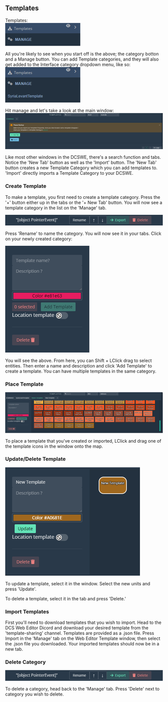 
## Templates

Templates:  
![Templates](./images/Templates.png)  
  
All you're likely to see when you start off is the above; the category botton and a Manage button. You can add Template categories, and they will also get added to the Interface category dropdown menu, like so:  
![Templates2](./images/Templates2.png)  
  
Hit manage and let's take a look at the main window:  
![TemplateWindow](./images/TemplatesWindow.png)  
  
Like most other windows in the DCSWE, there's a search function and tabs. Notice the 'New Tab' button as well as the 'Import' button. The 'New Tab' button creates a new Template Category which you can add templates to. 'Import' directly imports a Template Category to your DCSWE.

### Create Template

To make a template, you first need to create a template category. Press the '+' button either up in the tabs or the '+ New Tab' button. You will now see a template category in the list on the 'Manage' tab.

![New](./images/new.png)

Press 'Rename' to name the category. You will now see it in your tabs. Click on your newly created category:

![NewTemplate](./images/newtemplate.png)

You will see the above. From here, you can Shift + LClick drag to select entities. Then enter a name and description and click 'Add Template' to create a template. You can have multiple templates in the same category.

### Place Template

![PlaceTemplate](./images/place.png)

To place a template that you've created or imported, LClick and drag one of the template icons in the window onto the map.

### Update/Delete Template

![Update/Delete](./images/update.png)

To update a template, select it in the window. Select the new units and press 'Update'.

To delete a template, select it in the tab and press 'Delete.'

### Import Templates

First you'll need to download templates that you wish to import. Head to the DCS Web Editor Dicord and download your desired template from the 'template-sharing' channel. Templates are provided as a .json file. Press Import in the 'Manage' tab on the Web Editor Template window, then select the .json file you downloaded. Your imported templates should now be in a new tab.

### Delete Category

![New](./images/new.png)

To delete a category, head back to the 'Manage' tab. Press 'Delete' next to category you wish to delete.





